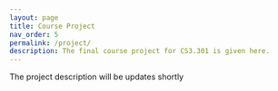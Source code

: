 ```yaml
---
layout: page
title: Course Project
nav_order: 5
permalink: /project/
description: The final course project for CS3.301 is given here.
---
```


The project description will be updates shortly
